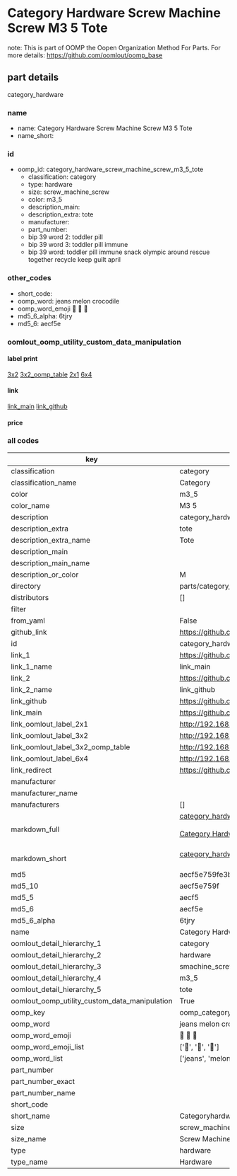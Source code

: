 # Category Hardware Screw Machine Screw M3 5 Tote  

note: This is part of OOMP the Oopen Organization Method For Parts. For more details: https://github.com/oomlout/oomp_base

##  part details
  



category_hardware



### name
* name: Category Hardware Screw Machine Screw M3 5 Tote
* name_short: 
### id
* oomp_id: category_hardware_screw_machine_screw_m3_5_tote
  * classification: category
  * type: hardware
  * size: screw_machine_screw
  * color: m3_5
  * description_main: 
  * description_extra: tote
  * manufacturer: 
  * part_number: 
  * bip 39 word 2: toddler pill
  * bip 39 word 3: toddler pill immune
  * bip 39 word: toddler pill immune snack olympic around rescue together recycle keep guilt april

### other_codes
* short_code: 
* oomp_word: jeans melon crocodile
* oomp_word_emoji :jeans: :melon: :crocodile:
* md5_6_alpha: 6tjry
* md5_6: aecf5e






### oomlout_oomp_utility_custom_data_manipulation
#### label print
[3x2](http://192.168.1.245:1112/?label=oomp%206tjry)
[3x2_oomp_table](http://192.168.1.108:1112/?label=oomp%206tjry)
[2x1](http://192.168.1.242:1112/?label=oomp%206tjry)
[6x4](http://192.168.1.55:1112/?label=oomp%206tjry)    

#### link

[link_main](https://github.com/oomlout/oomlout_oomp_version_1_messy/tree/main/parts/category_hardware_screw_machine_screw_m3_5_tote) [link_github](https://github.com/oomlout/oomlout_oomp_version_1_messy/tree/main/parts/category_hardware_screw_machine_screw_m3_5_tote)                             

#### price







### all codes 
| key | value |  
| --- | --- |  
| classification | category |  
| classification_name | Category |  
| color | m3_5 |  
| color_name | M3 5 |  
| description | category_hardware |  
| description_extra | tote |  
| description_extra_name | Tote |  
| description_main |  |  
| description_main_name |  |  
| description_or_color | M  |  
| directory | parts/category_hardware_screw_machine_screw_m3_5_tote |  
| distributors | [] |  
| filter |  |  
| from_yaml | False |  
| github_link | https://github.com/oomlout/oomlout_oomp_part_src/tree/main/parts/category_hardware_screw_machine_screw_m3_5_tote |  
| id | category_hardware_screw_machine_screw_m3_5_tote |  
| link_1 | https://github.com/oomlout/oomlout_oomp_version_1_messy/tree/main/parts/category_hardware_screw_machine_screw_m3_5_tote |  
| link_1_name | link_main |  
| link_2 | https://github.com/oomlout/oomlout_oomp_version_1_messy/tree/main/parts/category_hardware_screw_machine_screw_m3_5_tote |  
| link_2_name | link_github |  
| link_github | https://github.com/oomlout/oomlout_oomp_version_1_messy/tree/main/parts/category_hardware_screw_machine_screw_m3_5_tote |  
| link_main | https://github.com/oomlout/oomlout_oomp_version_1_messy/tree/main/parts/category_hardware_screw_machine_screw_m3_5_tote |  
| link_oomlout_label_2x1 | http://192.168.1.242:1112/?label=oomp%206tjry |  
| link_oomlout_label_3x2 | http://192.168.1.245:1112/?label=oomp%206tjry |  
| link_oomlout_label_3x2_oomp_table | http://192.168.1.108:1112/?label=oomp%206tjry |  
| link_oomlout_label_6x4 | http://192.168.1.55:1112/?label=oomp%206tjry |  
| link_redirect | https://github.com/oomlout/oomlout_oomp_version_1_messy/tree/main/parts/category_hardware_screw_machine_screw_m3_5_tote |  
| manufacturer |  |  
| manufacturer_name |  |  
| manufacturers | [] |  
| markdown_full | [category_hardware_screw_machine_screw_m3_5_tote](none)<br>[](none)<br>[Category Hardware Screw Machine Screw M3 5 Tote](none)<br><br> |  
| markdown_short | [category_hardware_screw_machine_screw_m3_5_tote](none)<br><br> |  
| md5 | aecf5e759fe3b6e430cd2cd0e369371b |  
| md5_10 | aecf5e759f |  
| md5_5 | aecf5 |  
| md5_6 | aecf5e |  
| md5_6_alpha | 6tjry |  
| name | Category Hardware Screw Machine Screw M3 5 Tote |  
| oomlout_detail_hierarchy_1 | category |  
| oomlout_detail_hierarchy_2 | hardware |  
| oomlout_detail_hierarchy_3 | smachine_screw |  
| oomlout_detail_hierarchy_4 | m3_5 |  
| oomlout_detail_hierarchy_5 | tote |  
| oomlout_oomp_utility_custom_data_manipulation | True |  
| oomp_key | oomp_category_hardware_screw_machine_screw_m3_5_tote |  
| oomp_word | jeans melon crocodile |  
| oomp_word_emoji | :jeans: :melon: :crocodile: |  
| oomp_word_emoji_list | [':jeans:', ':melon:', ':crocodile:'] |  
| oomp_word_list | ['jeans', 'melon', 'crocodile'] |  
| part_number |  |  
| part_number_exact |  |  
| part_number_name |  |  
| short_code |  |  
| short_name | Categoryhardware |  
| size | screw_machine_screw |  
| size_name | Screw Machine Screw |  
| type | hardware |  
| type_name | Hardware |  
